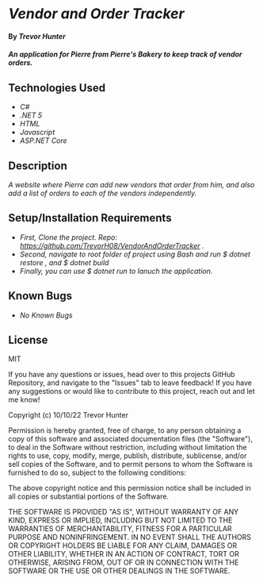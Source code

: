 # _Vendor and Order Tracker_

#### By _**Trevor Hunter**_

#### _An application for Pierre from Pierre's Bakery to keep track of vendor orders._

## Technologies Used

* _C#_
* _.NET 5_
* _HTML_
* _Javascript_
* _ASP.NET Core_

## Description

_A website where Pierre can add new vendors that order from him, and also add a list of orders to each of the vendors independently._

## Setup/Installation Requirements

* _First, Clone the project. Repo: https://github.com/TrevorH08/VendorAndOrderTracker ._
* _Second, navigate to root folder of project using Bash and run $ dotnet restore , and $ dotnet build_
* _Finally, you can use $ dotnet run to lanuch the application._


## Known Bugs

* _No Known Bugs_


## License

MIT

If you have any questions or issues, head over to this projects GitHub Repository, and navigate to the "Issues" tab to leave feedback! If you have any suggestions or would like to contribute to this project, reach out and let me know!

Copyright (c) 10/10/22 Trevor Hunter

Permission is hereby granted, free of charge, to any person obtaining a copy of this software and associated documentation files (the "Software"), to deal in the Software without restriction, including without limitation the rights to use, copy, modify, merge, publish, distribute, sublicense, and/or sell copies of the Software, and to permit persons to whom the Software is furnished to do so, subject to the following conditions:

The above copyright notice and this permission notice shall be included in all copies or substantial portions of the Software.

THE SOFTWARE IS PROVIDED "AS IS", WITHOUT WARRANTY OF ANY KIND, EXPRESS OR IMPLIED, INCLUDING BUT NOT LIMITED TO THE WARRANTIES OF MERCHANTABILITY, FITNESS FOR A PARTICULAR PURPOSE AND NONINFRINGEMENT. IN NO EVENT SHALL THE AUTHORS OR COPYRIGHT HOLDERS BE LIABLE FOR ANY CLAIM, DAMAGES OR OTHER LIABILITY, WHETHER IN AN ACTION OF CONTRACT, TORT OR OTHERWISE, ARISING FROM, OUT OF OR IN CONNECTION WITH THE SOFTWARE OR THE USE OR OTHER DEALINGS IN THE SOFTWARE.
